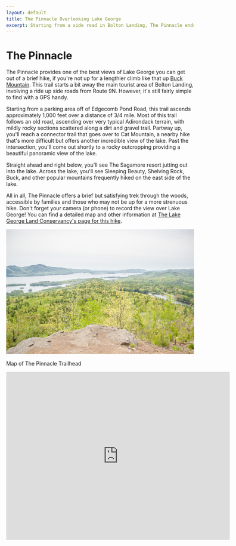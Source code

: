 ```yaml
---
layout: default
title: The Pinnacle Overlooking Lake George 
excerpt: Starting from a side road in Bolton Landing, The Pinnacle ends with an expansive view of Lake George after a short, fairly easy hike
---
```


<h1>The Pinnacle</h1>

<p>The Pinnacle provides one of the best views of Lake George you can get out of a brief hike, if you're not up for a lengthier  climb like that up <a href="http://newyorktrailheads.com/2016/04/02/Buck-Mountain.html">Buck Mountain</a>. This trail starts a bit away the main tourist area of Bolton Landing, involving a ride up side roads from Route 9N. However, it's still fairly simple to find with a GPS handy.</p>

<p>Starting from a parking area off of Edgecomb Pond Road, this trail ascends approximately 1,000 feet over a distance of 3/4 mile. Most of this trail follows an old road, ascending over very typical Adirondack terrain, with mildly rocky sections scattered along a dirt and gravel trail. Partway up, you'll reach a connector trail that goes over to Cat Mountain, a nearby hike that's more difficult but offers another incredible view of the lake. Past the intersection, you'll come out shortly to a rocky outcropping providing a beautiful panoramic view of the lake.</p>

<p>Straight ahead and right below, you'll see The Sagamore resort jutting out into the lake. Across the lake, you'll see Sleeping Beauty, Shelving Rock, Buck, and other popular mountains frequently hiked on the east side of the lake.</p>

<p>All in all, The Pinnacle offers a brief but satisfying trek through the woods, accessible by families and those who may not be up for a more strenuous hike. Don't forget your camera (or phone) to record the view over Lake George! You can find a detailed map and other information at <a href="http://www.lglc.org/preserves/pinnacle/" target="_blank">The Lake George Land Conservancy's page for this hike</a>.</p>

<img src="/img/the-pinnacle-lake-george.jpg" alt="The Pinnacle Over Lake George">

<p>Map of The Pinnacle Trailhead</p>

<div class="google-maps"><iframe src="https://www.google.com/maps/embed?pb=!1m18!1m12!1m3!1d4930.523570999291!2d-73.68549073390055!3d43.558594117728354!2m3!1f0!2f0!3f0!3m2!1i1024!2i768!4f13.1!3m3!1m2!1s0x0%3A0x0!2zNDPCsDMzJzI5LjMiTiA3M8KwNDAnNTUuOCJX!5e0!3m2!1sen!2sus!4v1467492647024" width="600" height="450" frameborder="0" style="border:0" allowfullscreen></iframe></div>
